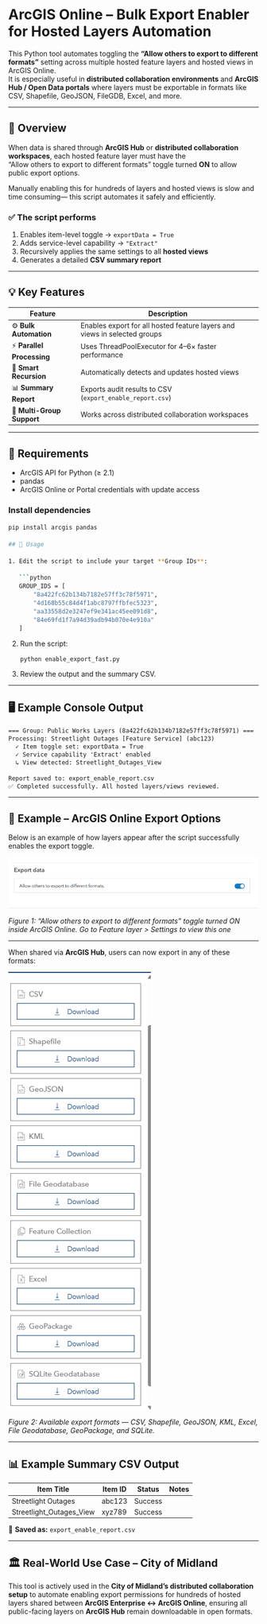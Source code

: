 # ArcGIS Online – Bulk Export Enabler for Hosted Layers Automation

This Python tool automates toggling the **“Allow others to export to different formats”** setting across multiple hosted feature layers and hosted views in ArcGIS Online.  
It is especially useful in **distributed collaboration environments** and **ArcGIS Hub / Open Data portals** where layers must be exportable in formats like CSV, Shapefile, GeoJSON, FileGDB, Excel, and more.

---

## 🧭 Overview

When data is shared through **ArcGIS Hub** or **distributed collaboration workspaces**, each hosted feature layer must have the  
“Allow others to export to different formats” toggle turned **ON** to allow public export options.

Manually enabling this for hundreds of layers and hosted views is slow  and time consuming— this script automates it safely and efficiently.

### ✅ The script performs

1. Enables item-level toggle → `exportData = True`  
2. Adds service-level capability → `"Extract"`  
3. Recursively applies the same settings to all **hosted views**  
4. Generates a detailed **CSV summary report**

---

## 💡 Key Features

| Feature | Description |
|----------|--------------|
| ⚙️ **Bulk Automation** | Enables export for all hosted feature layers and views in selected groups |
| ⚡ **Parallel Processing** | Uses ThreadPoolExecutor for 4–6× faster performance |
| 🧠 **Smart Recursion** | Automatically detects and updates hosted views |
| 📊 **Summary Report** | Exports audit results to CSV (`export_enable_report.csv`) |
| 🧱 **Multi-Group Support** | Works across distributed collaboration workspaces |

---

## 🧰 Requirements

- ArcGIS API for Python (≥ 2.1)  
- pandas  
- ArcGIS Online or Portal credentials with update access

### Install dependencies
```bash
pip install arcgis pandas

## 🚀 Usage

1. Edit the script to include your target **Group IDs**:

   ```python
   GROUP_IDS = [
       "8a422fc62b134b7182e57ff3c78f5971",
       "4d168b55c84d4f1abc8797ffbfec5323",
       "aa33558d2e3247ef9e341ac45ee091d8",
       "84e69fd1f7a94d39adb94b070e4e910a"
   ]
   ```

2. Run the script:

   ```bash
   python enable_export_fast.py
   ```

3. Review the output and the summary CSV.

---

## 🖥️ Example Console Output

```text
=== Group: Public Works Layers (8a422fc62b134b7182e57ff3c78f5971) ===
Processing: Streetlight Outages [Feature Service] (abc123)
  ✓ Item toggle set: exportData = True
  ✓ Service capability 'Extract' enabled
  ↳ View detected: Streetlight_Outages_View

Report saved to: export_enable_report.csv
✅ Completed successfully. All hosted layers/views reviewed.
```

---

## 📂 Example – ArcGIS Online Export Options

Below is an example of how layers appear after the script successfully enables the export toggle.

![ArcGIS Export Options – Toggle Enabled](https://github.com/prakashmadai10/ArcGIS-Online-Enable-Bulk-Export-Extract-on-Hosted-Feature-Layers-Views/blob/main/Toggle%20for%20Export%20AGOL.png)

*Figure 1: “Allow others to export to different formats” toggle turned ON inside ArcGIS Online. Go to Feature layer > Settings to view this one*

---

When shared via **ArcGIS Hub**, users can now export in any of these formats:

![ArcGIS Export Options – File Formats](https://github.com/prakashmadai10/ArcGIS-Online-Enable-Bulk-Export-Extract-on-Hosted-Feature-Layers-Views/blob/main/Different%20File%20Formats.png)

*Figure 2: Available export formats — CSV, Shapefile, GeoJSON, KML, Excel, File Geodatabase, GeoPackage, and SQLite.*


---

## 📊 Example Summary CSV Output

| Item Title               | Item ID | Status  | Notes |
| ------------------------ | ------- | ------- | ----- |
| Streetlight Outages      | abc123  | Success |       |
| Streetlight_Outages_View | xyz789  | Success |       |

📄 **Saved as:** `export_enable_report.csv`

---

## 🏛️ Real-World Use Case – City of Midland

This tool is actively used in the **City of Midland’s distributed collaboration setup** to automate enabling export permissions for
hundreds of hosted layers shared between **ArcGIS Enterprise ↔ ArcGIS Online**, ensuring all public-facing layers on **ArcGIS Hub** remain downloadable in open formats.

